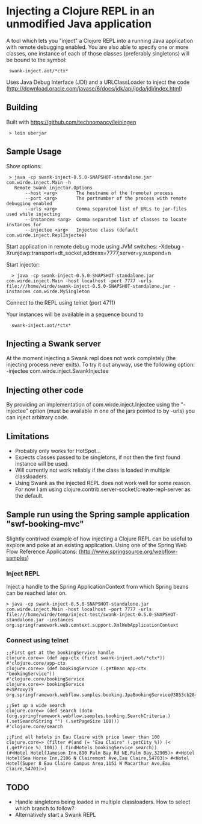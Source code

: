 # Injecting a Clojure REPL in an unmodified Java application 

A tool which lets you "inject" a Clojure REPL into a running Java application with remote debugging enabled. You are also able to specify one or more classes, one instance of each of those classes (preferably singletons) will be bound to the symbol:

     swank-inject.aot/*ctx*

Uses Java Debug Interface (JDI) and a URLClassLoader to inject the code (http://download.oracle.com/javase/6/docs/jdk/api/jpda/jdi/index.html)

## Building

Built with https://github.com/technomancy/leiningen

     > lein uberjar

## Sample Usage

Show options:

     > java -cp swank-inject-0.5.0-SNAPSHOT-standalone.jar com.wirde.inject.Main -h
       Remote Swank injector.Options
           --host <arg>       The hostname of the (remote) process                           
           --port <arg>       The portnumber of the process with remote debugging enabled    
           --urls <arg>       Comma separated list of URLs to jar-files used while injecting 
           --instances <arg>  Comma separated list of classes to locate instances for        
           --injectee <arg>   Injectee class (default com.wirde.inject.ReplInjectee)

Start application in remote debug mode using JVM switches:
-Xdebug -Xrunjdwp:transport=dt_socket,address=7777,server=y,suspend=n 

Start injector:

      > java -cp swank-inject-0.5.0-SNAPSHOT-standalone.jar com.wirde.inject.Main -host localhost -port 7777 -urls file:///home/wirde/swank-inject-0.5.0-SNAPSHOT-standalone.jar -instances com.wirde.MySingleton

Connect to the REPL using telnet (port 4711)

Your instances will be available in a sequence bound to 

      swank-inject.aot/*ctx*

## Injecting a Swank server

At the moment injecting a Swank repl does not work completely (the injecting process never exits). To try it out anyway, use the following option:
-injectee com.wirde.inject.SwankInjectee

## Injecting other code

By providing an implementation of com.wirde.inject.Injectee using the "-injectee" option (must be available in one of the jars pointed to by -urls) you can inject arbitrary code.

## Limitations

* Probably only works for HotSpot...
* Expects classes passed to be singletons, if not then the first found instance will be used.
* Will currently not work reliably if the class is loaded in multiple classloaders.
* Using Swank as the injected REPL does not work well for some reason. For now I am using clojure.contrib.server-socket/create-repl-server as the default.

## Sample run using the Spring sample application "swf-booking-mvc" 

Slightly contrived example of how injecting a Clojure REPL can be useful to explore and poke at an existing application. Using one of the Spring Web Flow Reference Applicatons: (http://www.springsource.org/webflow-samples)

### Inject REPL

Inject a handle to the Spring ApplicationContext from which Spring beans can be reached later on.

    > java -cp swank-inject-0.5.0-SNAPSHOT-standalone.jar com.wirde.inject.Main -host localhost -port 7777 -urls file:///home/wirde/temp/inject-test/swank-inject-0.5.0-SNAPSHOT-standalone.jar -instances org.springframework.web.context.support.XmlWebApplicationContext

### Connect using telnet

    ;;First get at the bookingService handle
    clojure.core=> (def app-ctx (first swank-inject.aot/*ctx*))
    #'clojure.core/app-ctx
    clojure.core=> (def bookingService (.getBean app-ctx "bookingService"))
    #'clojure.core/bookingService
    clojure.core=> bookingService
    #<$Proxy19 org.springframework.webflow.samples.booking.JpaBookingService@3853cb28>

    ;;Set up a wide search
    clojure.core=> (def search (doto (org.springframework.webflow.samples.booking.SearchCriteria.) (.setSearchString "") (.setPageSize 100)))
    #'clojure.core/search

    ;;Find all hotels in Eau Claire with price lower than 100
    clojure.core=> (filter #(and (= "Eau Claire" (.getCity %)) (< (.getPrice %) 100)) (.findHotels bookingService search))
    (#<Hotel Hotel(Jameson Inn,890 Palm Bay Rd NE,Palm Bay,32905)> #<Hotel Hotel(Sea Horse Inn,2106 N Clairemont Ave,Eau Claire,54703)> #<Hotel Hotel(Super 8 Eau Claire Campus Area,1151 W Macarthur Ave,Eau Claire,54701)>)

## TODO

* Handle singletons being loaded in multiple classloaders. How to select which branch to follow?
* Alternatively start a Swank REPL
